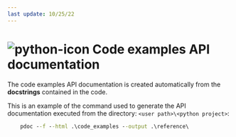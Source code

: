 ```yaml
---
last update: 10/25/22
---
```


# ![python-icon](../../media/icons/python-icon.svg) Code examples API documentation

The code examples API documentation is created automatically from the **docstrings** contained in the code.  

This is an example of the command used to generate the API documentation executed from the directory: `<user path>\<python project>`:

```cmd
    pdoc --f --html .\code_examples --output .\reference\
```


